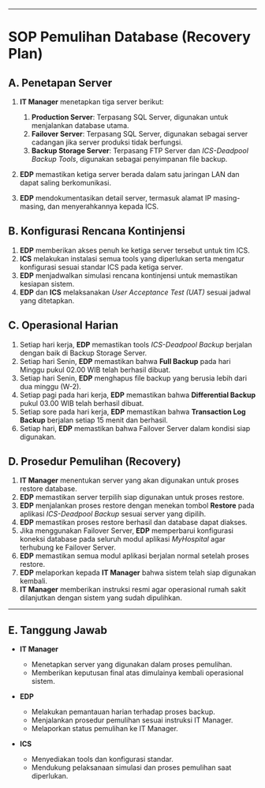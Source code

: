 
---

# **SOP Pemulihan Database (Recovery Plan)**

## A. Penetapan Server

1. **IT Manager** menetapkan tiga server berikut:
    1. **Production Server**: Terpasang SQL Server, digunakan untuk menjalankan database utama.
    2. **Failover Server**: Terpasang SQL Server, digunakan sebagai server cadangan jika server produksi tidak berfungsi.
    3. **Backup Storage Server**: Terpasang FTP Server dan _ICS-Deadpool Backup Tools_, digunakan sebagai penyimpanan file backup.
        
2. **EDP** memastikan ketiga server berada dalam satu jaringan LAN dan dapat saling berkomunikasi.
3. **EDP** mendokumentasikan detail server, termasuk alamat IP masing-masing, dan menyerahkannya kepada ICS.
## B. Konfigurasi Rencana Kontinjensi

1. **EDP** memberikan akses penuh ke ketiga server tersebut untuk tim ICS.
2. **ICS** melakukan instalasi semua tools yang diperlukan serta mengatur konfigurasi sesuai standar ICS pada ketiga server.
3. **EDP** menjadwalkan simulasi rencana kontinjensi untuk memastikan kesiapan sistem.
4. **EDP** dan **ICS** melaksanakan _User Acceptance Test (UAT)_ sesuai jadwal yang ditetapkan.
## C. Operasional Harian

1. Setiap hari kerja, **EDP** memastikan tools _ICS-Deadpool Backup_ berjalan dengan baik di Backup Storage Server.
2. Setiap hari Senin, **EDP** memastikan bahwa **Full Backup** pada hari Minggu pukul 02.00 WIB telah berhasil dibuat.
3. Setiap hari Senin, **EDP** menghapus file backup yang berusia lebih dari dua minggu (W-2).
4. Setiap pagi pada hari kerja, **EDP** memastikan bahwa **Differential Backup** pukul 03.00 WIB telah berhasil dibuat.
5. Setiap sore pada hari kerja, **EDP** memastikan bahwa **Transaction Log Backup** berjalan setiap 15 menit dan berhasil.
6. Setiap hari, **EDP** memastikan bahwa Failover Server dalam kondisi siap digunakan.
## D. Prosedur Pemulihan (Recovery)

1. **IT Manager** menentukan server yang akan digunakan untuk proses restore database.
2. **EDP** memastikan server terpilih siap digunakan untuk proses restore.
3. **EDP** menjalankan proses restore dengan menekan tombol **Restore** pada aplikasi _ICS-Deadpool Backup_ sesuai server yang dipilih.
4. **EDP** memastikan proses restore berhasil dan database dapat diakses.
5. Jika menggunakan Failover Server, **EDP** memperbarui konfigurasi koneksi database pada seluruh modul aplikasi _MyHospital_ agar terhubung ke Failover Server.
6. **EDP** memastikan semua modul aplikasi berjalan normal setelah proses restore.
7. **EDP** melaporkan kepada **IT Manager** bahwa sistem telah siap digunakan kembali.
8. **IT Manager** memberikan instruksi resmi agar operasional rumah sakit dilanjutkan dengan sistem yang sudah dipulihkan.
    

---

## E. Tanggung Jawab

- **IT Manager**
    - Menetapkan server yang digunakan dalam proses pemulihan.
    - Memberikan keputusan final atas dimulainya kembali operasional sistem.
        
- **EDP**
    - Melakukan pemantauan harian terhadap proses backup.
    - Menjalankan prosedur pemulihan sesuai instruksi IT Manager.
    - Melaporkan status pemulihan ke IT Manager.
        
- **ICS**
    - Menyediakan tools dan konfigurasi standar.
    - Mendukung pelaksanaan simulasi dan proses pemulihan saat diperlukan.
        
